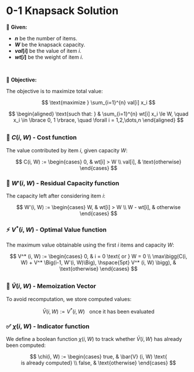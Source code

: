 # 0-1 Knapsack Solution

📝 **Given:**
- **$n$** be the number of items.
- **$W$** be the knapsack capacity.
- **$val[i]$** be the value of item $i$.
- **$wt[i]$** be the weight of item $i$.

<br>

🎯 **Objective:**

The objective is to maximize total value:

$$
\text{maximize } \sum_{i=1}^{n} val[i] x_i
$$

$$
\begin{aligned}
\text{such that: } &
\sum_{i=1}^{n} wt[i] x_i \le W, \quad x_i \in \lbrace 0, 1 \rbrace, \quad \forall i = 1,2,\dots,n
\end{aligned}
$$




##

### 🔹 $C(i,W)$ - Cost function 
The value contributed by item $i$, given capacity $W$:

$$
  C(i, W) :=
  \begin{cases}
  0, &  wt[i] > W \\
  val[i], & \text{otherwise}
  \end{cases}
$$

### 🔹 $W'(i, W)$ - Residual Capacity function 
The capacity left after considering item $i$:

$$
  W'(i, W) :=
  \begin{cases}
  W, &  wt[i] > W \\
  W - wt[i], & otherwise
  \end{cases}
$$


### ⚡ $V^* (i, W)$ - Optimal Value function 
The maximum value obtainable using the first $i$ items and capacity $W$:

$$
  V^* (i, W) :=
  \begin{cases}
  0, & i = 0 \text{ or } W = 0 \\
  \max\bigg(C(i, W) + V^* \Big(i-1, W'(i, W)\Big), \hspace{5pt} V^* (i, W) \bigg), & \text{otherwise}
  \end{cases}
$$

##

### 💾 $\bar{V}(i, W)$ - Memoization Vector 
To avoid recomputation, we store computed values:

$$
  \bar{V}(i, W) := V^* (i, W) \hspace{10pt} \text{once it has been evaluated}
$$

### ✅ $\chi(i, W)$ - Indicator function
We define a boolean function $\chi(i, W)$ to track whether $\bar{V}(i, W)$ has already been computed:

$$
  \chi(i, W) := 
  \begin{cases}
  true,  & \bar{V} (i, W) \text{ is already computed} \\
  false, & \text{otherwise}
  \end{cases}
$$
